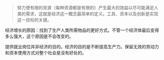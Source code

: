 > 努力使有限的资源（每种资源都是有限的）产生最大的效益以尽可能满足人类的需求，这就是经济这一概念最简单的定义。工具、资本以及创新是实现这一目标的关键。

经济增长的原因：找到了生产人类所需物品的更好方式。不管一个经济体最后变得多么强大，这个原因是不会改变的。

提供就业岗位并非经济的目的。经济的目的是不断提高生产力。保留无效的劳动力和资本使用方式对整个社会是没有好处的。
